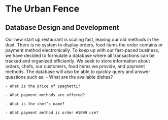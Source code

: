 # The Urban Fence
## Database Design and Development

Our new start up restaurant is scaling fast, leaving our old methods in the dust. There is no system to display orders, food items the order contains or payment method electronically. To keep up with our fast-paced business, we have decided to formulate a database where all transactions can be tracked and organized efficiently. We seek to store information about orders, chefs, our customers, food items we provide, and payment methods. The database will also be able to quickly query and answer questions such as: 
    - What are the available dishes?
    
    - What is the price of spaghetti?
    
    - What payment methods are offered?  
    
    - What is the chef’s name? 
    
    - What payment method is order #1099 use? 

